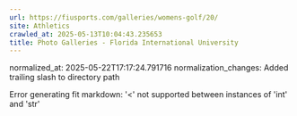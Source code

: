 ```yaml
---
url: https://fiusports.com/galleries/womens-golf/20/
site: Athletics
crawled_at: 2025-05-13T10:04:43.235653
title: Photo Galleries - Florida International University
---
```

normalized_at: 2025-05-22T17:17:24.791716
normalization_changes: Added trailing slash to directory path

Error generating fit markdown: '<' not supported between instances of 'int' and 'str'